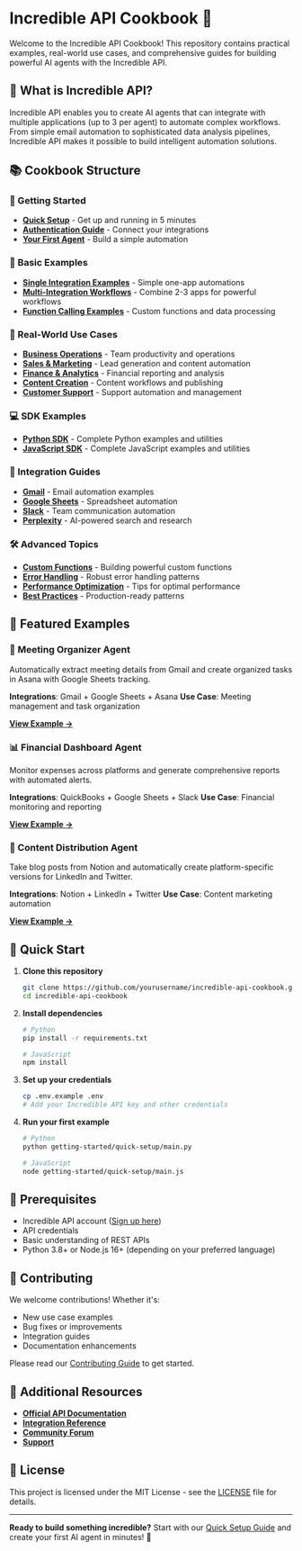 # Incredible API Cookbook 🧪

Welcome to the Incredible API Cookbook! This repository contains practical examples, real-world use cases, and comprehensive guides for building powerful AI agents with the Incredible API.

## 🌟 What is Incredible API?

Incredible API enables you to create AI agents that can integrate with multiple applications (up to 3 per agent) to automate complex workflows. From simple email automation to sophisticated data analysis pipelines, Incredible API makes it possible to build intelligent automation solutions.

## 📚 Cookbook Structure

### 🚀 Getting Started

- [**Quick Setup**](./getting-started/quick-setup.md) - Get up and running in 5 minutes
- [**Authentication Guide**](./getting-started/authentication.md) - Connect your integrations
- [**Your First Agent**](./getting-started/first-agent.md) - Build a simple automation

### 🔧 Basic Examples

- [**Single Integration Examples**](./basic-examples/single-integration/) - Simple one-app automations
- [**Multi-Integration Workflows**](./basic-examples/multi-integration/) - Combine 2-3 apps for powerful workflows
- [**Function Calling Examples**](./basic-examples/function-calling/) - Custom functions and data processing

### 🏢 Real-World Use Cases

- [**Business Operations**](./use-cases/business-operations/) - Team productivity and operations
- [**Sales & Marketing**](./use-cases/sales-marketing/) - Lead generation and content automation
- [**Finance & Analytics**](./use-cases/finance-analytics/) - Financial reporting and analysis
- [**Content Creation**](./use-cases/content-creation/) - Content workflows and publishing
- [**Customer Support**](./use-cases/customer-support/) - Support automation and management

### 💻 SDK Examples

- [**Python SDK**](./sdk-examples/python/) - Complete Python examples and utilities
- [**JavaScript SDK**](./sdk-examples/javascript/) - Complete JavaScript examples and utilities

### 🔗 Integration Guides

- [**Gmail**](./integrations/gmail/) - Email automation examples
- [**Google Sheets**](./integrations/google-sheets/) - Spreadsheet automation
- [**Slack**](./integrations/slack/) - Team communication automation
- [**Perplexity**](./integrations/perplexity/) - AI-powered search and research

### 🛠️ Advanced Topics

- [**Custom Functions**](./advanced/custom-functions/) - Building powerful custom functions
- [**Error Handling**](./advanced/error-handling/) - Robust error handling patterns
- [**Performance Optimization**](./advanced/performance/) - Tips for optimal performance
- [**Best Practices**](./advanced/best-practices/) - Production-ready patterns

## 🎯 Featured Examples

### 📧 Meeting Organizer Agent

Automatically extract meeting details from Gmail and create organized tasks in Asana with Google Sheets tracking.

**Integrations**: Gmail + Google Sheets + Asana
**Use Case**: Meeting management and task organization

[**View Example →**](./use-cases/business-operations/meeting-organizer.md)

### 📊 Financial Dashboard Agent

Monitor expenses across platforms and generate comprehensive reports with automated alerts.

**Integrations**: QuickBooks + Google Sheets + Slack
**Use Case**: Financial monitoring and reporting

[**View Example →**](./use-cases/finance-analytics/financial-dashboard.md)

### 🎨 Content Distribution Agent

Take blog posts from Notion and automatically create platform-specific versions for LinkedIn and Twitter.

**Integrations**: Notion + LinkedIn + Twitter
**Use Case**: Content marketing automation

[**View Example →**](./use-cases/content-creation/content-distribution.md)

## 🚀 Quick Start

1. **Clone this repository**

   ```bash
   git clone https://github.com/yourusername/incredible-api-cookbook.git
   cd incredible-api-cookbook
   ```

2. **Install dependencies**

   ```bash
   # Python
   pip install -r requirements.txt

   # JavaScript
   npm install
   ```

3. **Set up your credentials**

   ```bash
   cp .env.example .env
   # Add your Incredible API key and other credentials
   ```

4. **Run your first example**

   ```bash
   # Python
   python getting-started/quick-setup/main.py

   # JavaScript
   node getting-started/quick-setup/main.js
   ```

## 🔑 Prerequisites

- Incredible API account ([Sign up here](https://incredible.one))
- API credentials
- Basic understanding of REST APIs
- Python 3.8+ or Node.js 16+ (depending on your preferred language)

## 🤝 Contributing

We welcome contributions! Whether it's:

- New use case examples
- Bug fixes or improvements
- Integration guides
- Documentation enhancements

Please read our [Contributing Guide](./CONTRIBUTING.md) to get started.

## 📖 Additional Resources

- [**Official API Documentation**](https://docs.incredible.one)
- [**Integration Reference**](https://docs.incredible.one/api-reference/integrations)
- [**Community Forum**](https://community.incredible.one)
- [**Support**](mailto:support@incredible.one)

## 📄 License

This project is licensed under the MIT License - see the [LICENSE](./LICENSE) file for details.

---

**Ready to build something incredible?** Start with our [Quick Setup Guide](./getting-started/quick-setup.md) and create your first AI agent in minutes! 🚀
